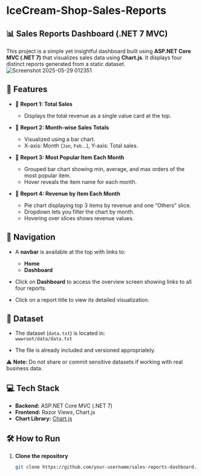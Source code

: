 # IceCream-Shop-Sales-Reports

## 📊 Sales Reports Dashboard (.NET 7 MVC)

This project is a simple yet insightful dashboard built using **ASP.NET Core MVC (.NET 7)** that visualizes sales data using **Chart.js**. It displays four distinct reports generated from a static dataset.
![Screenshot 2025-05-29 012351](https://github.com/user-attachments/assets/ee79c1df-33fc-4384-b796-627f91f47af3)


## 🚀 Features

- 🔹 **Report 1: Total Sales**
  - Displays the total revenue as a single value card at the top.
 

- 🔹 **Report 2: Month-wise Sales Totals**
  - Visualized using a bar chart.
  - X-axis: Month (`Jan`, `Feb`...), Y-axis: Total sales.

- 🔹 **Report 3: Most Popular Item Each Month**
  - Grouped bar chart showing min, average, and max orders of the most popular item.
  - Hover reveals the item name for each month.

- 🔹 **Report 4: Revenue by Item Each Month**
  - Pie chart displaying top 3 items by revenue and one “Others” slice.
  - Dropdown lets you filter the chart by month.
  - Hovering over slices shows revenue values.

## 🧭 Navigation

- A **navbar** is available at the top with links to:
  - **Home**
  - **Dashboard**

- Click on **Dashboard** to access the overview screen showing links to all four reports.
- Click on a report title to view its detailed visualization.

## 📁 Dataset

- The dataset (`data.txt`) is located in:  
  `wwwroot/data/data.txt`

- The file is already included and versioned appropriately.

⚠️ **Note:** Do not share or commit sensitive datasets if working with real business data.

## 💻 Tech Stack

- **Backend:** ASP.NET Core MVC (.NET 7)
- **Frontend:** Razor Views, Chart.js
- **Chart Library:** [Chart.js](https://www.chartjs.org/)

## 🛠️ How to Run

1. **Clone the repository**
   ```bash
   git clone https://github.com/your-username/sales-reports-dashboard.git


